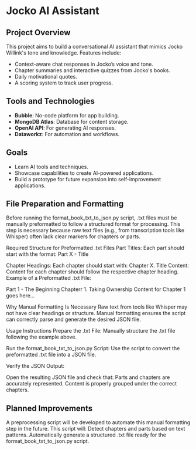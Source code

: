 # Jocko AI Assistant
## Project Overview
This project aims to build a conversational AI assistant that mimics Jocko Willink's tone and knowledge. Features include:
- Context-aware chat responses in Jocko’s voice and tone.
- Chapter summaries and interactive quizzes from Jocko's books.
- Daily motivational quotes.
- A scoring system to track user progress.

## Tools and Technologies
- **Bubble**: No-code platform for app building.
- **MongoDB Atlas**: Database for content storage.
- **OpenAI API**: For generating AI responses.
- **Dataworkz**: For automation and workflows.

## Goals
- Learn AI tools and techniques.
- Showcase capabilities to create AI-powered applications.
- Build a prototype for future expansion into self-improvement applications.

## File Preparation and Formatting
Before running the format_book_txt_to_json.py script, .txt files must be manually preformatted to follow a structured format for processing. This step is necessary because raw text files (e.g., from transcription tools like Whisper) often lack clear markers for chapters or parts.

Required Structure for Preformatted .txt Files
Part Titles:
Each part should start with the format:
Part X - Title

Chapter Headings:
Each chapter should start with:
Chapter X. Title
Content:
Content for each chapter should follow the respective chapter heading.
Example of a Preformatted .txt File:

Part 1 - The Beginning
Chapterr 1. Taking Ownership
Content for Chapter 1 goes here...

Why Manual Formatting Is Necessary
Raw text from tools like Whisper may not have clear headings or structure.
Manual formatting ensures the script can correctly parse and generate the desired JSON file.

Usage Instructions
Prepare the .txt File:
Manually structure the .txt file following the example above.

Run the format_book_txt_to_json.py Script:
Use the script to convert the preformatted .txt file into a JSON file.

Verify the JSON Output:

Open the resulting JSON file and check that:
Parts and chapters are accurately represented.
Content is properly grouped under the correct chapters.

## Planned Improvements
A preprocessing script will be developed to automate this manual formatting step in the future. This script will:
Detect chapters and parts based on text patterns.
Automatically generate a structured .txt file ready for the format_book_txt_to_json.py script.
